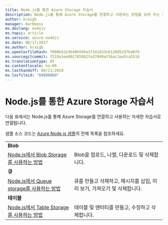 ```yaml
---
title: Node.js를 통한 Azure Storage 자습서
description: Node.js를 통해 Azure Storage를 연결하고 사용하는 방법을 보여 주는 자습서입니다.
author: kraigb
manager: barbkess
ms.devlang: nodejs
ms.topic: article
ms.service: azure-nodejs
ms.date: 06/17/2017
ms.author: kraigb
ms.openlocfilehash: f000b42e3b496599a37341833c6129d5297bd8f6
ms.sourcegitcommit: f519a1ee8017850b2fa37049af3bac1ea5ca5516
ms.translationtype: HT
ms.contentlocale: ko-KR
ms.lasthandoff: 08/21/2019
ms.locfileid: "69889869"
---
```

# <a name="azure-storage-with-nodejs-tutorials"></a>Node.js를 통한 Azure Storage 자습서

다음 표에서는 Node.js를 통해 Azure Storage를 연결하고 사용하는 자세한 자습서로 연결됩니다.

샘플 소스 코드는 [Azure Node.js 샘플](https://azure.microsoft.com/resources/samples/?term=nodejs)의 전체 목록을 참조하세요.

| | |
|---|---|
| **Blob** ||
| [Node.js에서 Blob Storage를 사용하는 방법](/azure/storage/storage-nodejs-how-to-use-blob-storage?toc=/azure/javascript/toc.json&bc=/azure/javascript/breadcrumb/toc.json) | Blob을 업로드, 나열, 다운로드 및 삭제합니다. |
| **큐** ||
| [Node.js에서 Queue storage를 사용하는 방법](/azure/storage/storage-nodejs-how-to-use-queues?toc=/azure/javascript/toc.json&bc=/azure/javascript/breadcrumb/toc.json) | 큐를 만들고 삭제하고, 메시지를 삽입, 미리 보기, 가져오기 및 삭제합니다. |
| **테이블** ||
| [Node.js에서 Table Storage를 사용하는 방법](/azure/storage/storage-nodejs-how-to-use-table-storage?toc=/azure/javascript/toc.json&bc=/azure/javascript/breadcrumb/toc.json) | 테이블 및 엔터티를 만들고, 수정하고 삭제합니다. |
